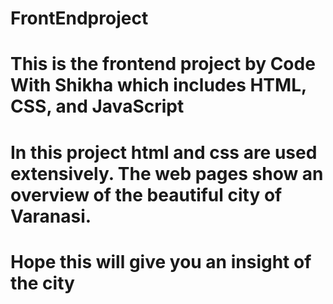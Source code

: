# FrontEndproject
# This is the frontend project by Code With Shikha which includes HTML, CSS, and JavaScript
# In this project html and css are used extensively. The web pages show an overview of the beautiful city of Varanasi.
# Hope this will give you an insight of the city 
